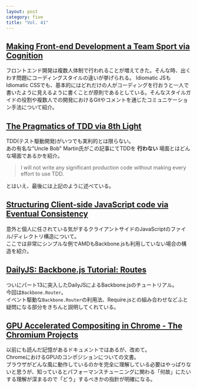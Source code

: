 ```yaml
---
layout: post
category: five
title: "Vol. 41"
---
```


## [Making Front-end Development a Team Sport via Cognition](http://cognition.happycog.com/article/making-front-end-development-a-team-sport)

フロントエンド開発は複数人体制で行われることが増えてきた。そんな時、出くわす問題にコーディングスタイルの違いが挙げられる。
Idiomatic JSもIdiomatic CSSでも、基本的にはどれだけの人がコーディングを行おうと一人で書いたように見えるように書くことが原則であるとしている。そんなスタイルガイドの役割や複数人での開発におけるGitやコメントを通じたコミュニケーション手法について紹介。

## [The Pragmatics of TDD via 8th Light](http://blog.8thlight.com/uncle-bob/2013/03/06/ThePragmaticsOfTDD.html)

TDD(テスト駆動開発)がいつでも実利的とは限らない。  
あの有名な"Uncle Bob" Martin氏がこの記事にてTDDを **行わない** 場面とはどんな場面であるかを紹介。

> I will not write any significant production code without making every effort to use TDD.

とはいえ、最後には上記のように述べている。

## [Structuring Client-side JavaScript code via Eventual Consistency](http://ozkatz.github.com/structuring-client-side-javascript-code.html)

意外と個人に任されている気がするクライアントサイドのJavaScriptのファイル/ディレクトリ構造について。  
ここでは非常にシンプルな例でAMDもBackbone.jsも利用していない場合の構造を紹介。 

## [DailyJS: Backbone.js Tutorial: Routes](http://dailyjs.com/2013/03/07/backbone-tutorial-13/)

ついにパート13に突入したDailyJSによるBackbone.jsのチュートリアル。  
今回は`Backbone.Router`。  
イベント駆動な`Backbone.Router`の利用法、Require.jsとの組み合わせなどふと疑問になる部分をきちんと説明してくれている。

## [GPU Accelerated Compositing in Chrome - The Chromium Projects](http://www.chromium.org/developers/design-documents/gpu-accelerated-compositing-in-chrome)

以前にも読んだ記憶があるドキュメントではあるが、改めて。  
ChromeにおけるGPUのコンポジションについての文書。  
ブラウザがどんな風に動作しているのかを完全に理解している必要はやっぱりないと思うが、知っているとパフォーマンスチューニングに関わる「何故」にたいする理解が深まるので「どう」するべきかの指針が明確になる。
